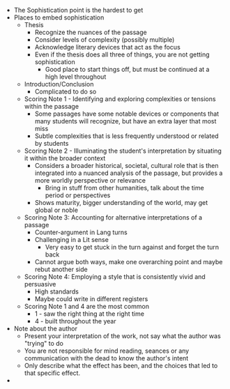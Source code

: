 - The Sophistication point is the hardest to get
- Places to embed sophistication
	- Thesis
		- Recognize the nuances of the passage
		- Consider levels of complexity (possibly multiple)
		- Acknowledge literary devices that act as the focus
		- Even if the thesis does all three of things, you are not getting sophistication
			- Good place to start things off, but must be continued at a high level throughout
	- Introduction/Conclusion
		- Complicated to do so
	- Scoring Note 1 - Identifying and exploring complexities or tensions within the passage
		- Some passages have some notable devices or components that many students will recognize, but have an extra layer that most miss
		- Subtle complexities that is less frequently understood or related by students
	- Scoring Note 2 - Illuminating the student's interpretation by situating it within the broader context
		- Considers a broader historical, societal, cultural role that is then integrated into a nuanced analysis of the passage, but provides a more worldly perspective or relevance
			- Bring in stuff from other humanities, talk about the time period or perspectives
		- Shows maturity, bigger understanding of the world, may get global or noble
	- Scoring Note 3: Accounting for alternative interpretations of a passage
		- Counter-argument in Lang turns
		- Challenging in a Lit sense
			- Very easy to get stuck in the turn against and forget the turn back
		- Cannot argue both ways, make one overarching point and maybe rebut another side
	- Scoring Note 4: Employing a style that is consistently vivid and persuasive 
		- High standards
		- Maybe could write in different registers
	- Scoring Note 1 and 4 are the most common
		- 1 - saw the right thing at the right time
		- 4 - built throughout the year
- Note about the author
	- Present your interpretation of the work, not say what the author was "trying" to do
	- You are not responsible for mind reading, seances or any communication with the dead to know the author's intent
	- Only describe what the effect has been, and the choices that led to that specific effect. 
- 